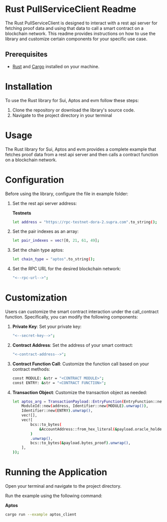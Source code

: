 # Rust PullServiceClient Readme

The Rust PullServiceClient is designed to interact with a rest api server for fetching proof data and using that data to
call a smart contract on a blockchain network. This readme provides instructions on how to use the library and customize
certain components for your specific use case.

## Prerequisites

- [Rust](https://www.rust-lang.org/) and [Cargo](https://doc.rust-lang.org/cargo/getting-started/installation.html)
  installed on your machine.

# Installation

To use the Rust library for Sui, Aptos and evm follow these steps:

1. Clone the repository or download the library's source code.
2. Navigate to the project directory in your terminal

# Usage

The Rust library for Sui, Aptos and evm provides a complete example that fetches proof data from a rest api server and then calls a
contract function on a blockchain network.

# Configuration

Before using the library, configure the file in example folder:

1. Set the rest api server address:
    
   **Testnets**
    ```bash
    let address = "https://rpc-testnet-dora-2.supra.com".to_string();
   ```
2. Set the pair indexes as an array:
    ```bash
    let pair_indexes = vec![0, 21, 61, 49];
    ```
3. Set the chain type aptos:
    ```bash
    let chain_type = "aptos".to_string();
   ```
4. Set the RPC URL for the desired blockchain network:
    ```bash
    "<--rpc-url-->";
   ```

# Customization

Users can customize the smart contract interaction under the call_contract function. Specifically, you can modify the
following components:

1. **Private Key**: Set your private key:
    ```bash
    "<--secret-key-->";
   ```

2. **Contract Address**: Set the address of your smart contract:
    ```bash
    "<-contract-address-->";
   ```

3. **Contract Function Call**: Customize the function call based on your contract methods:
    ```bash
    const MODULE: &str = "<CONTRACT MODULE>";
    const ENTRY: &str = "<CONTRACT FUNCTION>";
   ```

5. **Transaction Object**: Customize the transaction object as needed:
    ```bash
    let aptos_arg = TransactionPayload::EntryFunction(EntryFunction::new(
        ModuleId::new(address, Identifier::new(MODULE).unwrap()),
        Identifier::new(ENTRY).unwrap(),
        vec![],
        vec![
            bcs::to_bytes(
                &AccountAddress::from_hex_literal(&payload.oracle_holder_object).unwrap(),
            )
            .unwrap(),
            bcs::to_bytes(&payload.bytes_proof).unwrap(),
        ],
    ));
    ```

# Running the Application

Open your terminal and navigate to the project directory.

Run the example using the following command:

**Aptos**

```bash
cargo run --example aptos_client
```